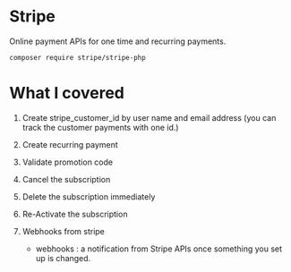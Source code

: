 # Stripe

Online payment APIs for one time and recurring payments.

`composer require stripe/stripe-php`

# What I covered

1. Create stripe_customer_id by user name and email address (you can track the customer payments with one id.)

2. Create recurring payment

3. Validate promotion code

4. Cancel the subscription

5. Delete the subscription immediately

6. Re-Activate the subscription

7. Webhooks from stripe

   - webhooks : a notification from Stripe APIs once something you set up is changed.
